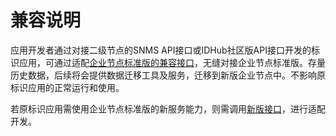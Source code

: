 # 兼容说明

应用开发者通过对接二级节点的SNMS API接口或IDHub社区版API接口开发的标识应用，可通过适配[企业节点标准版的兼容接口](../../idhub/snms/api-introduce.md)，无缝对接企业节点标准版。存量历史数据，后续将会提供数据迁移工具及服务，迁移到新版企业节点中。不影响原标识应用的正常运行和使用。

若原标识应用需使用企业节点标准版的新服务能力，则需调用[新版接口](../../idhub/standard/introduce.md)，进行适配开发。